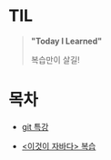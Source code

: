 # TIL

> **"Today I Learned"**
>
> 복습만이 살길!



# 목차

* [git 특강](https://github.com/HyungWoo7232/TIL/tree/master/K-Digital%20Training%20%202021/GITHUB/git)

* [<이것이 자바다> 복습](https://github.com/HyungWoo7232/TIL/tree/master/K-Digital%20Training%20%202021%JAVA)

  